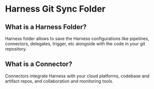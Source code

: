 # Harness Git Sync Folder

## What is a Harness Folder?
Harness folder allows to save the Harness configurations like pipelines, connectors, delegates, trigger, etc alongside with the code in your git repository.

## What is a Connector?
Connectors integrate Harness with your cloud platforms, codebase and artifact repos, and collaboration and monitoring tools.
